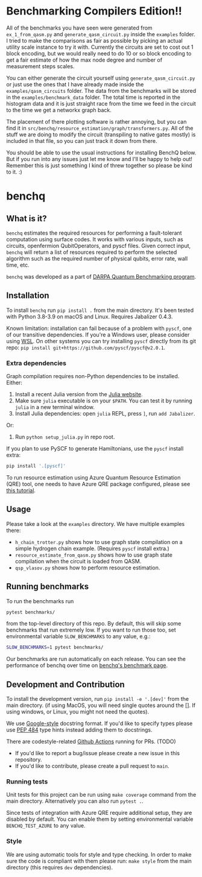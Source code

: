 # Benchmarking Compilers Edition!!

All of the benchmarks you have seen were generated from `ex_1_from_qasm.py` and `generate_qasm_circuit.py` inside the `examples`
folder. I tried to make the comparisons as fair as possible by picking an actual utility scale instance to try it with.
Currently the circuits are set to cost out 1 block encoding, but we would really need to do 10 or so block encoding to get a fair
estimate of how the max node degree and number of measurement steps scales.

You can either generate the circuit yourself using `generate_qasm_circuit.py` or just use the ones that I have already made inside the `examples/qasm_circuits` folder. The data from the benchmarks will be stored in the `examples/benchmark_data` folder. The total time is reported in the histogram data and it is just straight race from the time we feed in the circuit to the time we get a networkx graph back.

The placement of there plotting software is rather annoying, but you can find it in `src/benchq/resource_estimation/graph/transformers.py`. All of the stuff we are doing to modify the circuit (transpiling to native gates mostly) is included in that file, so you can just track it down from there.

You should be able to use the usual instructions for installing BenchQ below. But if you run into any issues just let me know and I'll be happy to help out! Remember this is just something I kind of threw together so please be kind to it. :)

# benchq

## What is it?

`benchq` estimates the required resources for performing a fault-tolerant computation using surface codes. It works with various inputs, such as circuits, openfermion QubitOperators, and pyscf files. Given correct input, `benchq` will return a list of resources required to perform the selected algorithm such as the required number of physical qubits, error rate, wall time, etc.

`benchq` was developed as a part of [DARPA Quantum Benchmarking program](https://www.darpa.mil/program/quantum-benchmarking).

## Installation

To install `benchq` run `pip install .` from the main directory.
It's been tested with Python 3.8-3.9 on macOS and Linux. Requires Jabalizer 0.4.3.

Known limitation: installation can fail because of a problem with `pyscf`, one of our transitive dependencies.
If you're a Windows user, please consider using [WSL](https://learn.microsoft.com/en-us/windows/wsl/install). On other systems you can try installing `pyscf` directly from its git repo: `pip install git+https://github.com/pyscf/pyscf@v2.0.1`.

### Extra dependencies

Graph compilation requires non-Python dependencies to be installed.
Either:
1. Install a recent Julia version from the [Julia website](https://julialang.org/downloads/).
2. Make sure `julia` executable is on your `$PATH`. You can test it by running `julia` in a new terminal window.
3. Install Julia dependencies: open `julia` REPL, press `]`, run `add Jabalizer`.

Or:
1. Run `python setup_julia.py` in repo root.

If you plan to use PySCF to generate Hamiltonians, use the `pyscf` install extra:
```bash
pip install '.[pyscf]'
```

To run resource estimation using Azure Quantum Resource Estimation (QRE) tool, one needs to have Azure QRE package configured, please see [this tutorial](https://learn.microsoft.com/en-us/azure/quantum/intro-to-resource-estimation).

## Usage

Please take a look at the `examples` directory.
We have multiple examples there:
- `h_chain_trotter.py` shows how to use graph state compilation on a simple hydrogen chain example. (Requires `pyscf` install extra.)
- `resource_estimate_from_qasm.py` shows how to use graph state compilation when the circuit is loaded from QASM.
- `qsp_vlasov.py` shows how to perform resource estimation.

## Running benchmarks

To run the benchmarks run

``` bash
pytest benchmarks/
```

from the top-level directory of this repo. By default, this will skip some benchmarks that run extremely low. If you want to run
those too, set environmental variable `SLOW_BENCHMARKS` to any value, e.g.:

``` bash
SLOW_BENCHMARKS=1 pytest benchmarks/
```

Our benchmarks are run automatically on each release. You can see the performance of benchq over time on [benchq's benchmark page](https://zapatacomputing.github.io/benchq/dev/bench/).

## Development and Contribution

To install the development version, run `pip install -e '.[dev]'` from the main directory. (if using MacOS, you will need single quotes around the []. If using windows, or Linux, you might not need the quotes).

We use [Google-style](https://sphinxcontrib-napoleon.readthedocs.io/en/latest/example_google.html) docstring format. If you'd like to specify types please use [PEP 484](https://www.python.org/dev/peps/pep-0484/) type hints instead adding them to docstrings.

There are codestyle-related [Github Actions](.github/workflows/style.yml) running for PRs. (TODO)

- If you'd like to report a bug/issue please create a new issue in this repository.
- If you'd like to contribute, please create a pull request to `main`.

### Running tests

Unit tests for this project can be run using `make coverage` command from the main directory.
Alternatively you can also run `pytest .`.

Since tests of integration with Azure QRE require additional setup, they are disabled by default. You can enable them by setting environmental variable `BENCHQ_TEST_AZURE` to any value.

### Style

We are using automatic tools for style and type checking. In order to make sure the code is compliant with them please run: `make style` from the main directory (this requires `dev` dependencies).
